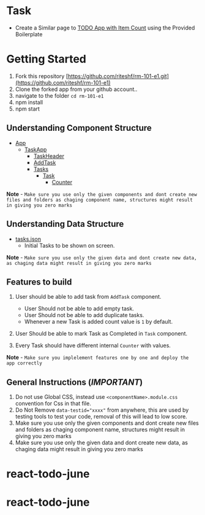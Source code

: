 # Task

- Create a Similar page to [TODO App with Item Count](https://rct-101-e1.herokuapp.com/) using the Provided Boilerplate

# Getting Started

1. Fork this repository [https://github.com/riteshf/rm-101-e1.git](https://github.com/riteshf/rm-101-e1)
2. Clone the forked app from your github account..
3. navigate to the folder `cd rm-101-e1`
4. npm install
5. npm start

## Understanding Component Structure

- [App](./src/App.js)
  - [TaskApp](./src/components/TaskApp.jsx)
    - [TaskHeader](./src/components/TaskHeader/TaskHeader.jsx)
    - [AddTask](./src/components/AddTask/AddTask.jsx)
    - [Tasks](./src/components/Tasks/Tasks.jsx)
      - [Task](./src/components/Tasks/Task/Task.jsx)
        - [Counter](./src/components/Tasks/Task/Counter/Counter.jsx)

**Note** - `Make sure you use only the given components and dont create new files and folders as chaging component name, structures might result in giving you zero marks`

## Understanding Data Structure

- [tasks.json](./src/data/tasks.json)
  - Initial Tasks to be shown on screen.

**Note** - `Make sure you use only the given data and dont create new data, as chaging data might result in giving you zero marks`

## Features to build

1. User should be able to add task from `AddTask` component.

   - User Should not be able to add empty task.
   - User Should not be able to add duplicate tasks.
   - Whenever a new Task is added count value is `1` by default.

2. User Should be able to mark Task as Completed in `Task` component.
3. Every Task should have different internal `Counter` with values.

**Note** - `Make sure you implelement features one by one and deploy the app correctly`

## General Instructions (**_IMPORTANT_**)

1. Do not use Global CSS, instead use `<componentName>.module.css` convention for Css in that file.
2. Do Not Remove `data-testid="xxxx"` from anywhere, this are used by testing tools to test your code, removal of this will lead to low score.
3. Make sure you use only the given components and dont create new files and folders as chaging component name, structures might result in giving you zero marks
4. Make sure you use only the given data and dont create new data, as chaging data might result in giving you zero marks
# react-todo-june
# react-todo-june
